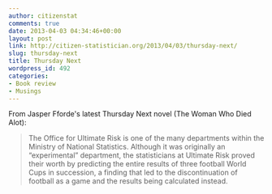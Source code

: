 ```yaml
---
author: citizenstat
comments: true
date: 2013-04-03 04:34:46+00:00
layout: post
link: http://citizen-statistician.org/2013/04/03/thursday-next/
slug: thursday-next
title: Thursday Next
wordpress_id: 492
categories:
- Book review
- Musings
---
```


From Jasper Fforde's latest Thursday Next novel (The Woman Who Died Alot):


<blockquote>The Office for Ultimate Risk is one of the many departments within the Ministry of National Statistics. Although it was originally an “experimental” department, the statisticians at Ultimate Risk proved their worth by predicting the entire results of three football World Cups in succession, a finding that led to the discontinuation of football as a game and the results being calculated instead.</blockquote>
